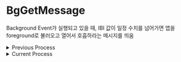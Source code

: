 # BgGetMessage
Background Event가 실행되고 있을 때, IBI 값이 일정 수치를 넘어가면 앱을 foreground로 불러오고 열어서 호흡하라는 메시지를 띄움


<details>
<summary>Previous Process</summary>
<div markdown = "1">

* `BgGetMessageApp.mc`의 `onMail()` 혹은 `onPhone()`에서 휴대폰 메시지(String)를 받고 있음

* 기존 Garmin 예제는 일단 foreground고...
    - 휴대폰에서 메시지를 받으면 변수 String에 파싱해서 담아줌
    - foreground 화면 View에 받은 텍스트를 보여주고 있으나, 메시지를 받는 함수를 Background App... 혹은 `onTemporalEvent()`에 구현한 뒤 받은 텍스트를 판별하는 코드를 짜보자

→ 휴대폰 메시지를 받는 건 foreground에서만 가능한 동작으로 추정됨(아닐 수도 있음ㅜ)

* [안드로이드](https://github.com/coitloz88/connectiq-android-sdk/tree/main/Comm%20Android)의 `ConnectIQ.IQOpenApplicationListener()`와 `openMyApp()`을 사용

    - 워치에서 수집된 센서 데이터가 휴대폰 앱으로 넘어오면, 이런저런 연산 후 워치 앱으로 피드백을 주어야 한다고 판단하는 경우(앱을 열어서 메시지를 보낼 필요 O), 일단 워치에서 앱을 열고 foreground가 실행되면 메시지를 띄운다.

</div>
</details>

<details>
<summary>Current Process</summary>
<div markdown = "1">

* 그런데 어차피 foreground로 앱이 켜지는 거라면 foreground에서 다시 데이터를 수집하면 되니까 굳이 background data를 넘길 필요는 없지 않나? → IBI 데이터를 넘길 필요는 없고, 호흡하라는 메시지를 띄워야하는지 아닌지만 판단하면 될듯

* 애니메이션 기능 자체는 [다른 가민 워치](https://developer.garmin.com/connect-iq/api-docs/Toybox/WatchUi/AnimationDelegate.html)에서 지원하기는 하나 forerunner 55에서는 지원되지 않는 기능..

</div>
</details>



